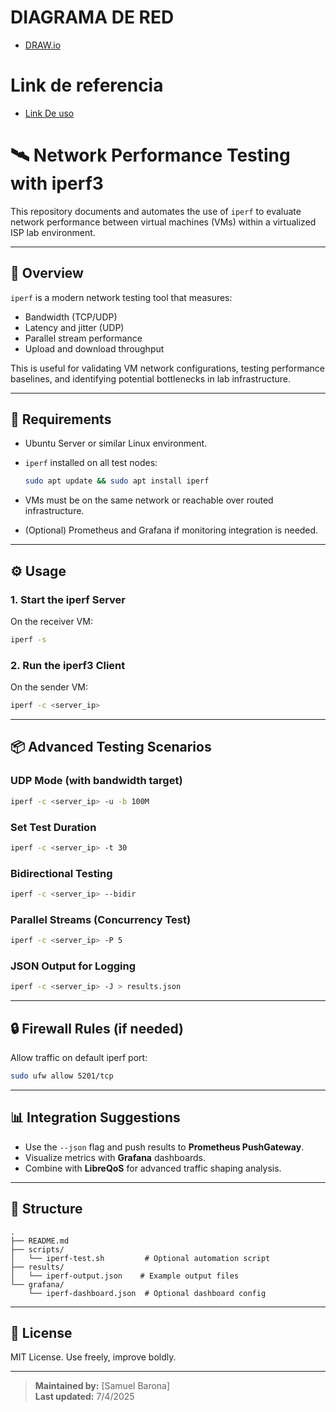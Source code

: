 # DIAGRAMA DE RED
- [DRAW.io](https://drive.google.com/file/d/1fOLiqbf9Dqsi6Pjz7pXQDc1abWRWNbg0/view?usp=drive_link)

# Link de referencia 
- [Link De uso](https://www.youtube.com/watch?v=A-mDAB6jzbU)

# 🛰️ Network Performance Testing with iperf3

This repository documents and automates the use of `iperf` to evaluate network performance between virtual machines (VMs) within a virtualized ISP lab environment.

---

## 📌 Overview

`iperf` is a modern network testing tool that measures:

- Bandwidth (TCP/UDP)
- Latency and jitter (UDP)
- Parallel stream performance
- Upload and download throughput

This is useful for validating VM network configurations, testing performance baselines, and identifying potential bottlenecks in lab infrastructure.

---

## 🧰 Requirements

- Ubuntu Server or similar Linux environment.
- `iperf` installed on all test nodes:
  ```bash
  sudo apt update && sudo apt install iperf
  ```

- VMs must be on the same network or reachable over routed infrastructure.
- (Optional) Prometheus and Grafana if monitoring integration is needed.

---

## ⚙️ Usage

### 1. Start the iperf Server
On the receiver VM:
```bash
iperf -s
```

### 2. Run the iperf3 Client
On the sender VM:
```bash
iperf -c <server_ip>
```

---

## 📦 Advanced Testing Scenarios

### UDP Mode (with bandwidth target)
```bash
iperf -c <server_ip> -u -b 100M
```

### Set Test Duration
```bash
iperf -c <server_ip> -t 30
```

### Bidirectional Testing
```bash
iperf -c <server_ip> --bidir
```

### Parallel Streams (Concurrency Test)
```bash
iperf -c <server_ip> -P 5
```

### JSON Output for Logging
```bash
iperf -c <server_ip> -J > results.json
```

---

## 🔒 Firewall Rules (if needed)
Allow traffic on default iperf port:
```bash
sudo ufw allow 5201/tcp
```

---

## 📊 Integration Suggestions

- Use the `--json` flag and push results to **Prometheus PushGateway**.
- Visualize metrics with **Grafana** dashboards.
- Combine with **LibreQoS** for advanced traffic shaping analysis.

---

## 📁 Structure

```
.
├── README.md
├── scripts/
│   └── iperf-test.sh         # Optional automation script
├── results/
│   └── iperf-output.json    # Example output files
└── grafana/
    └── iperf-dashboard.json  # Optional dashboard config
```

---

## 📄 License

MIT License. Use freely, improve boldly.

---

> **Maintained by:** [Samuel Barona]  
> **Last updated:** 7/4/2025
